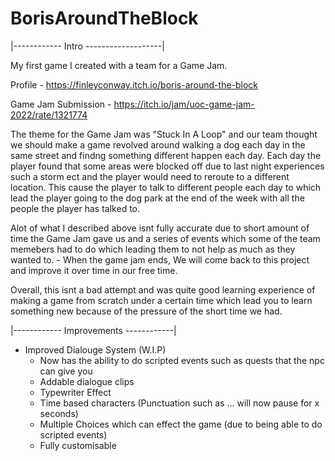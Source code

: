 # BorisAroundTheBlock
|------------ Intro -------------------|

 My first game I created with a team for a Game Jam.

Profile - https://finleyconway.itch.io/boris-around-the-block

Game Jam Submission - https://itch.io/jam/uoc-game-jam-2022/rate/1321774

The theme for the Game Jam was "Stuck In A Loop" and our team thought we should make a game revolved around walking a dog each day in the same street and findng something different happen each day. Each day the player found that some areas were blocked off due to last night experiences such a storm ect and the player would need to reroute to a different location. This cause the player to talk to different people each day to which lead the player going to the dog park at the end of the week with all the people the player has talked to.

Alot of what I described above isnt fully accurate due to short amount of time the Game Jam gave us and a series of events which some of the team memebers had to do which leading them to not help as much as they wanted to. - When the game jam ends, We will come back to this project and improve it over time in our free time.

Overall, this isnt a bad attempt and was quite good learning experience of making a game from scratch under a certain time which lead you to learn something new because of the pressure of the short time we had.

|------------ Improvements ------------|

- Improved Dialouge System (W.I.P)
    - Now has the ability to do scripted events such as quests that the npc can give you
    - Addable dialogue clips
    - Typewriter Effect
    - Time based characters (Punctuation such as ... will now pause for x seconds)
    - Multiple Choices which can effect the game (due to being able to do scripted events)
    - Fully customisable 
